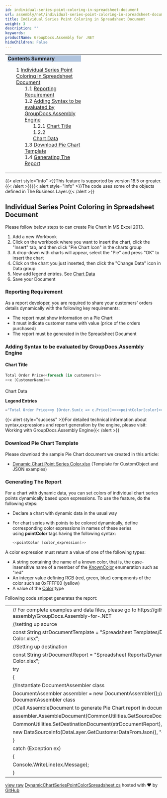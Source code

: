```yaml
---
id: individual-series-point-coloring-in-spreadsheet-document
url: assembly/net/individual-series-point-coloring-in-spreadsheet-document
title: Individual Series Point Coloring in Spreadsheet Document
weight: 3
description: ""
keywords: 
productName: GroupDocs.Assembly for .NET
hideChildren: False
---
```

<table class="sectionMacro" border="0" cellpadding="5" cellspacing="0" width="100%"><tbody><tr><td valign="top" width="50%"><div class="panel" style="border-top-width: 1px; border-right-width: 1px; border-bottom-width: 1px; border-left-width: 1px;"><div class="panelHeader" style="border-bottom-width: 1px; background-color: rgb(176, 196, 222);"><b>Contents Summary</b></div><div class="panelContent"><style type="text/css">div.rbtoc1593026666835 { padding-top: 0px; padding-right: 0px; padding-bottom: 0px; padding-left: 0px; }div.rbtoc1593026666835 ul { list-style-type: none; list-style-image: none; margin-left: 0px; }div.rbtoc1593026666835 li { margin-left: 0px; padding-left: 0px; }</style><div class="toc rbtoc1593026666835"><ul class="toc-indentation"><li><span class="TOCOutline">1</span> <a href="#IndividualSeriesPointColoringinSpreadsheetDocument-IndividualSeriesPointColoringinSpreadsheetDocument">Individual Series Point Coloring in Spreadsheet Document</a><ul class="toc-indentation"><li><span class="TOCOutline">1.1</span> <a href="#IndividualSeriesPointColoringinSpreadsheetDocument-ReportingRequirement">Reporting Requirement</a></li><li><span class="TOCOutline">1.2</span> <a href="#IndividualSeriesPointColoringinSpreadsheetDocument-AddingSyntaxtobeevaluatedbyGroupDocs.AssemblyEngine">Adding Syntax to be evaluated by GroupDocs.Assembly Engine</a><ul class="toc-indentation"><li><span class="TOCOutline">1.2.1</span> <a href="#IndividualSeriesPointColoringinSpreadsheetDocument-ChartTitle">Chart Title</a></li><li><span class="TOCOutline">1.2.2</span><a href="#IndividualSeriesPointColoringinSpreadsheetDocument-ChartData"><br>Chart Data</a></li></ul></li><li><span class="TOCOutline">1.3</span> <a href="#IndividualSeriesPointColoringinSpreadsheetDocument-DownloadPieChartTemplate">Download Pie Chart Template</a></li><li><span class="TOCOutline">1.4</span> <a href="#IndividualSeriesPointColoringinSpreadsheetDocument-GeneratingTheReport">Generating The Report</a></li></ul></li></ul></div></div></div></td><td valign="top" width="15%">&nbsp;</td><td valign="top" width="35%">&nbsp;</td></tr></tbody></table>

{{< alert style="info" >}}This feature is supported by version 18.5 or greater.{{< /alert >}}{{< alert style="info" >}}The code uses some of the objects defined in The Business Layer.{{< /alert >}}

## Individual Series Point Coloring in Spreadsheet Document

Please follow below steps to can create Pie Chart in MS Excel 2013.

1.  Add a new Workbook
2.  Click on the workbook where you want to insert the chart, click the "Insert" tab, and then click "Pie Chart Icon" in the charts group
3.  A drop-down with charts will appear, select the "Pie" and press "OK" to insert the chart
4.  Click on the chart you just inserted, then click the "Change Data" icon in Data group
5.  Now add legend entries. See [Chart Data](https://docs.dynabic.com/display/assemblynet/Pie+Chart+in+Spreadsheet+Document#PieChartinSpreadsheetDocument-ChartData)
6.  Save your Document

### Reporting Requirement

As a report developer, you are required to share your customers' orders details dynamically with the following key requirements:

*   The report must show information on a Pie Chart
*   It must indicate customer name with value (price of the orders purchased)
*   The report must be generated in the Spreadsheet Document

### Adding Syntax to be evaluated by GroupDocs.Assembly Engine

#### Chart Title

```csharp
Total Order Price<<foreach [in customers]>>
<<x [CustomerName]>>

```

####   
Chart Data

**Legend Entries**

```csharp
="Total Order Price<<y [Order.Sum(c => c.Price)]>><<pointColor[color]>>"
```

{{< alert style="success" >}}For detailed technical information about syntax,expressions and report generation by the engine, please visit: Working with GroupDocs.Assembly Engine{{< /alert >}}

### Download Pie Chart Template

Please download the sample Pie Chart document we created in this article:

*   [Dynamic Chart Point Series Color.xlsx](https://github.com/groupdocs-assembly/GroupDocs.Assembly-for-.NET/blob/master/Examples/Data/Source/Spreadsheet%20Templates/Dynamic%20Chart%20Point%20Series%20Color.xlsx) (Template for CustomObject and JSON examples) 

### Generating The Report

For a chart with dynamic data, you can set colors of individual chart series points dynamically based upon expressions. To use the feature, do the following steps:

*   Declare a chart with dynamic data in the usual way
*   For chart series with points to be colored dynamically, define corresponding color expressions in names of these series using **pointColor** tags having the following syntax:
    
    ```csharp
    <<pointColor [color_expression]>>
    ```
    

A color expression must return a value of one of the following types:

*   A string containing the name of a known color, that is, the case-insensitive name of a member of the [KnownColor](https://msdn.microsoft.com/en-us/library/system.drawing.knowncolor(v=vs.110).aspx) enumeration such as "red"
*   An integer value defining RGB (red, green, blue) components of the color such as 0xFFFF00 (yellow)
*   A value of the [Color](http://msdn.microsoft.com/en-us/library/system.drawing.color(v=vs.110).aspx) type

Following code snippet generates the report:

<table class="highlight tab-size js-file-line-container" data-tab-size="8" data-paste-markdown-skip=""><tbody><tr><td id="file-dynamicchartseriespointcolorspreadsheet-cs-L1" class="blob-num js-line-number" data-line-number="1"></td><td id="file-dynamicchartseriespointcolorspreadsheet-cs-LC1" class="blob-code blob-code-inner js-file-line"><span class="pl-c"><span class="pl-c">//</span> For complete examples and data files, please go to https://github.com/groupdocs-assembly/GroupDocs.Assembly-for-.NET</span></td></tr><tr><td id="file-dynamicchartseriespointcolorspreadsheet-cs-L2" class="blob-num js-line-number" data-line-number="2"></td><td id="file-dynamicchartseriespointcolorspreadsheet-cs-LC2" class="blob-code blob-code-inner js-file-line"><span class="pl-c"><span class="pl-c">//</span>setting up source</span></td></tr><tr><td id="file-dynamicchartseriespointcolorspreadsheet-cs-L3" class="blob-num js-line-number" data-line-number="3"></td><td id="file-dynamicchartseriespointcolorspreadsheet-cs-LC3" class="blob-code blob-code-inner js-file-line"><span class="pl-k">const</span> <span class="pl-en">String</span> <span class="pl-smi">strDocumentTemplate</span> <span class="pl-k">=</span> <span class="pl-s"><span class="pl-pds">"</span>Spreadsheet Templates/Dynamic Chart Point Series Color.xlsx<span class="pl-pds">"</span></span>;</td></tr><tr><td id="file-dynamicchartseriespointcolorspreadsheet-cs-L4" class="blob-num js-line-number" data-line-number="4"></td><td id="file-dynamicchartseriespointcolorspreadsheet-cs-LC4" class="blob-code blob-code-inner js-file-line"><span class="pl-c"><span class="pl-c">//</span>Setting up destination</span></td></tr><tr><td id="file-dynamicchartseriespointcolorspreadsheet-cs-L5" class="blob-num js-line-number" data-line-number="5"></td><td id="file-dynamicchartseriespointcolorspreadsheet-cs-LC5" class="blob-code blob-code-inner js-file-line"><span class="pl-k">const</span> <span class="pl-en">String</span> <span class="pl-smi">strDocumentReport</span> <span class="pl-k">=</span> <span class="pl-s"><span class="pl-pds">"</span>Spreadsheet Reports/Dynamic Chart Point Series Color.xlsx<span class="pl-pds">"</span></span>;</td></tr><tr><td id="file-dynamicchartseriespointcolorspreadsheet-cs-L6" class="blob-num js-line-number" data-line-number="6"></td><td id="file-dynamicchartseriespointcolorspreadsheet-cs-LC6" class="blob-code blob-code-inner js-file-line"><span class="pl-k">try</span></td></tr><tr><td id="file-dynamicchartseriespointcolorspreadsheet-cs-L7" class="blob-num js-line-number" data-line-number="7"></td><td id="file-dynamicchartseriespointcolorspreadsheet-cs-LC7" class="blob-code blob-code-inner js-file-line">{</td></tr><tr><td id="file-dynamicchartseriespointcolorspreadsheet-cs-L8" class="blob-num js-line-number" data-line-number="8"></td><td id="file-dynamicchartseriespointcolorspreadsheet-cs-LC8" class="blob-code blob-code-inner js-file-line"><span class="pl-c"><span class="pl-c">//</span>Instantiate DocumentAssembler class</span></td></tr><tr><td id="file-dynamicchartseriespointcolorspreadsheet-cs-L9" class="blob-num js-line-number" data-line-number="9"></td><td id="file-dynamicchartseriespointcolorspreadsheet-cs-LC9" class="blob-code blob-code-inner js-file-line"><span class="pl-en">DocumentAssembler</span> <span class="pl-smi">assembler</span> <span class="pl-k">=</span> <span class="pl-k">new</span> <span class="pl-en">DocumentAssembler</span>();<span class="pl-c"><span class="pl-c">//</span>initialize object of DocumentAssembler class</span></td></tr><tr><td id="file-dynamicchartseriespointcolorspreadsheet-cs-L10" class="blob-num js-line-number" data-line-number="10"></td><td id="file-dynamicchartseriespointcolorspreadsheet-cs-LC10" class="blob-code blob-code-inner js-file-line"><span class="pl-c"><span class="pl-c">//</span>Call AssembleDocument to generate Pie Chart report in document format</span></td></tr><tr><td id="file-dynamicchartseriespointcolorspreadsheet-cs-L11" class="blob-num js-line-number" data-line-number="11"></td><td id="file-dynamicchartseriespointcolorspreadsheet-cs-LC11" class="blob-code blob-code-inner js-file-line"><span class="pl-smi">assembler</span>.<span class="pl-en">AssembleDocument</span>(<span class="pl-smi">CommonUtilities</span>.<span class="pl-en">GetSourceDocument</span>(<span class="pl-smi">strDocumentTemplate</span>),</td></tr><tr><td id="file-dynamicchartseriespointcolorspreadsheet-cs-L12" class="blob-num js-line-number" data-line-number="12"></td><td id="file-dynamicchartseriespointcolorspreadsheet-cs-LC12" class="blob-code blob-code-inner js-file-line"><span class="pl-smi">CommonUtilities</span>.<span class="pl-en">SetDestinationDocument</span>(<span class="pl-smi">strDocumentReport</span>),</td></tr><tr><td id="file-dynamicchartseriespointcolorspreadsheet-cs-L13" class="blob-num js-line-number" data-line-number="13"></td><td id="file-dynamicchartseriespointcolorspreadsheet-cs-LC13" class="blob-code blob-code-inner js-file-line"><span class="pl-k">new</span> <span class="pl-en">DataSourceInfo</span>(<span class="pl-smi">DataLayer</span>.<span class="pl-en">GetCustomerDataFromJson</span>(), <span class="pl-s"><span class="pl-pds">"</span>customers<span class="pl-pds">"</span></span>));</td></tr><tr><td id="file-dynamicchartseriespointcolorspreadsheet-cs-L14" class="blob-num js-line-number" data-line-number="14"></td><td id="file-dynamicchartseriespointcolorspreadsheet-cs-LC14" class="blob-code blob-code-inner js-file-line">}</td></tr><tr><td id="file-dynamicchartseriespointcolorspreadsheet-cs-L15" class="blob-num js-line-number" data-line-number="15"></td><td id="file-dynamicchartseriespointcolorspreadsheet-cs-LC15" class="blob-code blob-code-inner js-file-line"><span class="pl-k">catch</span> (<span class="pl-en">Exception</span> <span class="pl-smi">ex</span>)</td></tr><tr><td id="file-dynamicchartseriespointcolorspreadsheet-cs-L16" class="blob-num js-line-number" data-line-number="16"></td><td id="file-dynamicchartseriespointcolorspreadsheet-cs-LC16" class="blob-code blob-code-inner js-file-line">{</td></tr><tr><td id="file-dynamicchartseriespointcolorspreadsheet-cs-L17" class="blob-num js-line-number" data-line-number="17"></td><td id="file-dynamicchartseriespointcolorspreadsheet-cs-LC17" class="blob-code blob-code-inner js-file-line"><span class="pl-smi">Console</span>.<span class="pl-en">WriteLine</span>(<span class="pl-smi">ex</span>.<span class="pl-smi">Message</span>);</td></tr><tr><td id="file-dynamicchartseriespointcolorspreadsheet-cs-L18" class="blob-num js-line-number" data-line-number="18"></td><td id="file-dynamicchartseriespointcolorspreadsheet-cs-LC18" class="blob-code blob-code-inner js-file-line">}</td></tr></tbody></table>

[view raw](https://gist.github.com/GroupDocsGists/0d47085c93fbc137e03d6f586f3fecd4/raw/76f84086c18ee7b361b1322f018d661c498ede5c/DynamicChartSeriesPointColorSpreadsheet.cs) [DynamicChartSeriesPointColorSpreadsheet.cs](https://gist.github.com/GroupDocsGists/0d47085c93fbc137e03d6f586f3fecd4#file-dynamicchartseriespointcolorspreadsheet-cs) hosted with ❤ by [GitHub](https://github.com)
